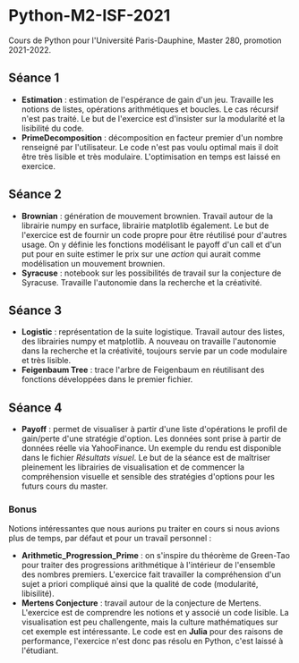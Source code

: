 # Python-M2-ISF-2021
Cours de Python pour l'Université Paris-Dauphine, Master 280, promotion 2021-2022.

## Séance 1
* **Estimation** : estimation de l'espérance de gain d'un jeu. Travaille les notions de listes, opérations arithmétiques et boucles. Le cas récursif n'est pas traité. Le but de l'exercice est d'insister sur la modularité et la lisibilité du code.
* **PrimeDecomposition** : décomposition en facteur premier d'un nombre renseigné par l'utilisateur. Le code n'est pas voulu optimal mais il doit être très lisible et très modulaire. L'optimisation en temps est laissé en exercice.


## Séance 2
* **Brownian** : génération de mouvement brownien. Travail autour de la librairie numpy en surface, librairie matplotlib également. Le but de l'exercice est de fournir un code propre pour être réutilisé pour d'autres usage. On y définie les fonctions modélisant le payoff d'un call et d'un put pour en suite estimer le prix sur une *action* qui aurait comme modélisation un mouvement brownien.
* **Syracuse** : notebook sur les possibilités de travail sur la conjecture de Syracuse. Travaille l'autonomie dans la recherche et la créativité. 


## Séance 3
* **Logistic** : représentation de la suite logistique. Travail autour des listes, des librairies numpy et matplotlib. A nouveau on travaille l'autonomie dans la recherche et la créativité, toujours servie par un code modulaire et très lisible.
* **Feigenbaum Tree** : trace l'arbre de Feigenbaum en réutilisant des fonctions développées dans le premier fichier.


## Séance 4
* **Payoff** : permet de visualiser à partir d'une liste d'opérations le profil de gain/perte d'une stratégie d'option. Les données sont prise à partir de données réelle via YahooFinance. Un exemple du rendu est disponible dans le fichier *Résultats visuel*. Le but de la séance est de maîtriser pleinement les librairies de visualisation et de commencer la compréhension visuelle et sensible des stratégies d'options pour les futurs cours du master.



### Bonus
Notions intéressantes que nous aurions pu traiter en cours si nous avions plus de temps, par défaut et pour un travail personnel :
* **Arithmetic_Progression_Prime** : on s'inspire du théorème de Green-Tao pour traiter des progressions arithmétique à l'intérieur de l'ensemble des nombres premiers. L'exercice fait travailler la compréhension d'un sujet a priori compliqué ainsi que la qualité de code (modularité, libisilité).
* **Mertens Conjecture** : travail autour de la conjecture de Mertens. L'exercice est de comprendre les notions et y associé un code lisible. La visualisation est peu challengente, mais la culture mathématiques sur cet exemple est intéressante. Le code est en **Julia** pour des raisons de performance, l'exercice n'est donc pas résolu en Python, c'est laissé à l'étudiant.
